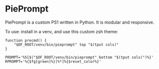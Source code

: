 # PiePrompt
PiePrompt is a custom PS1 written in Python. It is modular and responsive.

To use: install in a venv, and use this custom zsh theme:

```
function precmd() {
    "$DF_ROOT/venv/bin/pieprompt" top "$(tput cols)"
}

PROMPT='%5{$("$DF_ROOT/venv/bin/pieprompt" bottom "$(tput cols)")%}'
RPROMPT='%{$fg[green]%}[%*]%{$reset_color%}'
```

